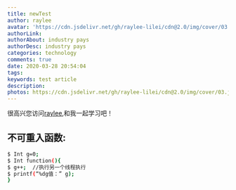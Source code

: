 ```yaml
---
title: newTest
author: raylee
avatar: 'https://cdn.jsdelivr.net/gh/raylee-lilei/cdn@2.0/img/cover/03.jpg.webp'
authorLink: 
authorAbout: industry pays
authorDesc: industry pays
categories: technology
comments: true
date: 2020-03-28 20:54:04
tags:
keywords: test article
description:
photos: https://cdn.jsdelivr.net/gh/raylee-lilei/cdn@2.0/img/cover/03.jpg.webp
---
```


很高兴您访问[raylee](https://raylee-lilei.github.io/),和我一起学习吧！

## 不可重入函数:

``` bash
$ Int g=0;
$ Int function(){
$ g++;  //执行另一个线程执行           
$ printf(“%dg值：” g);
}  
```
